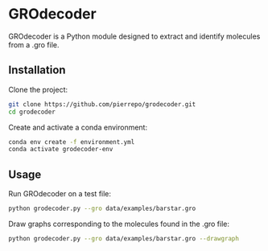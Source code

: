 # GROdecoder

GROdecoder is a Python module designed to extract and identify molecules from a .gro file.

## Installation

Clone the project:

```bash
git clone https://github.com/pierrepo/grodecoder.git
cd grodecoder
```

Create and activate a conda environment:

```bash
conda env create -f environment.yml
conda activate grodecoder-env
```

## Usage

Run GROdecoder on a test file:

```bash
python grodecoder.py --gro data/examples/barstar.gro
```

Draw graphs corresponding to the molecules found in the .gro file:

```bash
python grodecoder.py --gro data/examples/barstar.gro --drawgraph
```







